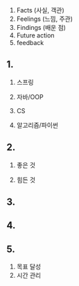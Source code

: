 1.  Facts (사실, 객관)
2.  Feelings (느낌, 주관)
3.  Findings (배운 점)	
4. Future action
5. feedback



## 1.

1. 스프링

2. 자바/OOP

3. CS

4. 알고리즘/파이썬
	

## 2. 

1. 좋은 것

2. 힘든 것


## 3. 


## 4.


## 5.

1. 목표 달성
2. 시간 관리 
<!--stackedit_data:
eyJoaXN0b3J5IjpbLTU4NTc2NTAzOCw4MzQzNDI2NTAsMTMwMj
czNDQwOSw4Mjk5OTA3NTAsLTc3MDQ4MTQ1MCw3MzA5OTgxMTZd
fQ==
-->